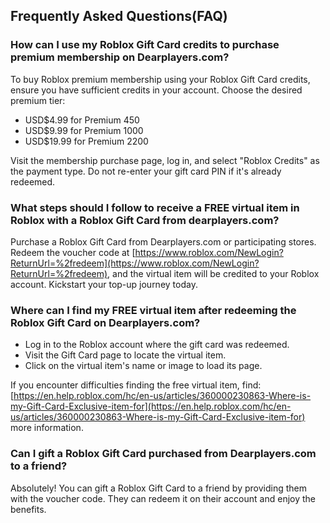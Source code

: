 ## Frequently Asked Questions(FAQ)

### How can I use my Roblox Gift Card credits to purchase premium membership on Dearplayers.com?

To buy Roblox premium membership using your Roblox Gift Card credits, ensure you have sufficient credits in your account. Choose the desired premium tier:

- USD$4.99 for Premium 450
- USD$9.99 for Premium 1000  
- USD$19.99 for Premium 2200

Visit the membership purchase page, log in, and select "Roblox Credits" as the payment type. Do not re-enter your gift card PIN if it's already redeemed.

### What steps should I follow to receive a FREE virtual item in Roblox with a Roblox Gift Card from dearplayers.com?

Purchase a Roblox Gift Card from Dearplayers.com or participating stores. Redeem the voucher code at [https://www.roblox.com/NewLogin?ReturnUrl=%2fredeem](https://www.roblox.com/NewLogin?ReturnUrl=%2fredeem), and the virtual item will be credited to your Roblox account. Kickstart your top-up journey today.

### Where can I find my FREE virtual item after redeeming the Roblox Gift Card on Dearplayers.com?

- Log in to the Roblox account where the gift card was redeemed.
- Visit the Gift Card page to locate the virtual item.
- Click on the virtual item's name or image to load its page.

If you encounter difficulties finding the free virtual item, find: [https://en.help.roblox.com/hc/en-us/articles/360000230863-Where-is-my-Gift-Card-Exclusive-item-for](https://en.help.roblox.com/hc/en-us/articles/360000230863-Where-is-my-Gift-Card-Exclusive-item-for) more information.

### Can I gift a Roblox Gift Card purchased from Dearplayers.com to a friend?

Absolutely! You can gift a Roblox Gift Card to a friend by providing them with the voucher code. They can redeem it on their account and enjoy the benefits.
